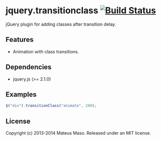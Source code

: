 jquery.transitionclass [![Build Status](https://travis-ci.org/mateusmaso/jquery.transitionclass.svg?branch=master)](https://travis-ci.org/mateusmaso/jquery.transitionclass)
======================

jQuery plugin for adding classes after transition delay.

## Features

* Animation with class transitions.

## Dependencies

* jquery.js (>= 2.1.0)

## Examples

```javascript
$("div").transitionClass("animate", 200);
```

## License

Copyright (c) 2013-2014 Mateus Maso. Released under an MIT license.
